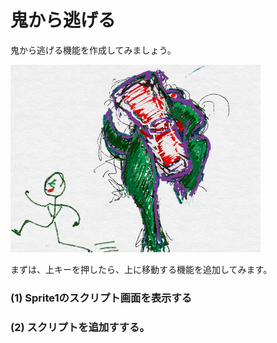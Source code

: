 # 鬼から逃げる


鬼から逃げる機能を作成してみましょう。

![](about.png)



まずは、上キーを押したら、上に移動する機能を追加してみます。



### (1) Sprite1のスクリプト画面を表示する



### (2) スクリプトを追加すする。